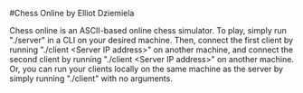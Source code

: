 #Chess Online
by Elliot Dziemiela

Chess online is an ASCII-based online chess simulator. To play, simply run "./server" in a CLI on your desired machine. Then, connect the first client by running "./client \<Server IP address\>" on another machine, and connect the second client by running "./client \<Server IP address\>" on another machine. Or, you can run your clients locally on the same machine as the server by simply running "./client" with no arguments.   
